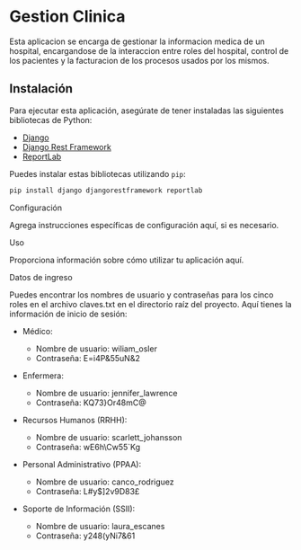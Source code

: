 # Gestion Clinica

Esta aplicacion se encarga de gestionar la informacion medica de un hospital, encargandose de la interaccion entre roles del hospital, control de los pacientes y la facturacion de los procesos usados por los mismos.

## Instalación

Para ejecutar esta aplicación, asegúrate de tener instaladas las siguientes bibliotecas de Python:

- [Django](https://www.djangoproject.com/)
- [Django Rest Framework](https://www.django-rest-framework.org/)
- [ReportLab](https://www.reportlab.com/)

Puedes instalar estas bibliotecas utilizando `pip`:

```bash
pip install django djangorestframework reportlab
```

Configuración

Agrega instrucciones específicas de configuración aquí, si es necesario.

Uso

Proporciona información sobre cómo utilizar tu aplicación aquí.

Datos de ingreso

Puedes encontrar los nombres de usuario y contraseñas para los cinco roles en el archivo claves.txt en el directorio raíz del proyecto. Aquí tienes la información de inicio de sesión:

- Médico:
  - Nombre de usuario: wiliam_osler
  - Contraseña: E=i4P&55uN&2

- Enfermera:
  - Nombre de usuario: jennifer_lawrence
  - Contraseña: KQ73}Or48mC@

- Recursos Humanos (RRHH):
  - Nombre de usuario: scarlett_johansson
  - Contraseña: wE6h\Cw55`Kg

- Personal Administrativo (PPAA):
  - Nombre de usuario: canco_rodriguez
  - Contraseña: L#y$]2v9D83£

- Soporte de Información (SSII):
  - Nombre de usuario: laura_escanes
  - Contraseña: y248(yNi7&61

